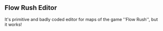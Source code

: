 ## Flow Rush Editor

It's primitive and badly coded  editor for maps of the game ''Flow Rush'', but it works!
